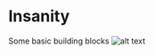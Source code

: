 # Insanity

Some basic building blocks 
![alt text](https://cdn0.iconfinder.com/data/icons/seo-web-30/64/x-04-256.png)
